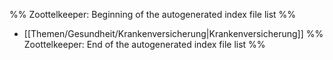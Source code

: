 %% Zoottelkeeper: Beginning of the autogenerated index file list  %%
-  [[Themen/Gesundheit/Krankenversicherung|Krankenversicherung]]
%% Zoottelkeeper: End of the autogenerated index file list  %%
